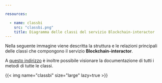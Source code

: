 ```yaml
---

resources:

  - name: classbi
    src: "classbi.png"
    title: Diagramma delle classi del servizio Blockchain-interactor
---
```

Nella seguente immagine viene descritta la struttura e le relazioni principali delle classi che compongono il servizio **Blockchain-interactor**.

A [questo indirizzo](https://sweleven.gitlab.io/blockchain-interactor/) è inoltre possibile visionare la documentazione di tutti i metodi di tutte le classi.

{{< img name="classbi" size="large" lazy=true >}}